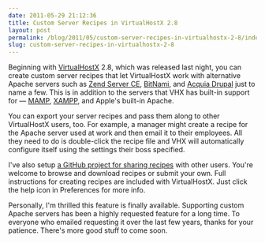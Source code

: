 ```yaml
---
date: 2011-05-29 21:12:36
title: Custom Server Recipes in VirtualHostX 2.8
layout: post
permalink: /blog/2011/05/custom-server-recipes-in-virtualhostx-2-8/index.html
slug: custom-server-recipes-in-virtualhostx-2-8
---
```

Beginning with [VirtualHostX](http://clickontyler.com/virtualhostx/) 2.8, which was released last night, you can create custom server recipes that let VirtualHostX work with alternative Apache servers such as [Zend Server CE](http://www.zend.com/en/products/server-ce/), [BitNami](http://bitnami.org/), and [Acquia Drupal](http://acquia.com/products-services/acquia-drupal) just to name a few. This is in addition to the servers that VHX has built-in support for &mdash; [MAMP](http://bitbob.com/mac-web-development-made-easy), [XAMPP](http://www.apachefriends.org/en/xampp.html), and Apple's built-in Apache.

You can export your server recipes and pass them along to other VirtualHostX users, too. For example, a manager might create a recipe for the Apache server used at work and then email it to their employees. All they need to do is double-click the recipe file and VHX will automatically configure itself using the settings their boss specified.

I've also setup [a GitHub project for sharing recipes](https://github.com/tylerhall/VirtualHostX-Recipes) with other users. You're welcome to browse and download recipes or submit your own. Full instructions for creating recipes are included with VirtualHostX. Just click the help icon in Preferences for more info.

Personally, I'm thrilled this feature is finally available. Supporting custom Apache servers has been a highly requested feature for a long time. To everyone who emailed requesting it over the last few years, thanks for your patience. There's more good stuff to come soon.